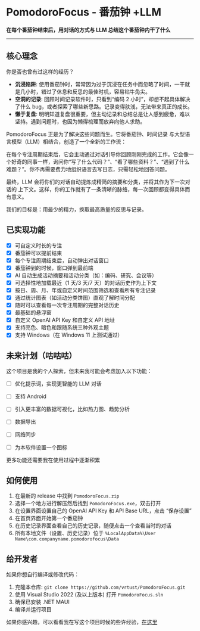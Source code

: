 # PomodoroFocus - 番茄钟 +LLM

**在每个番茄钟结束后，用对话的方式与 LLM 总结这个番茄钟内干了什么**


---

## 核心理念

你是否也曾有过这样的经历？

- **沉浸陷阱**: 使用番茄钟时，常常因为过于沉浸在任务中而忽略了时间，一干就是几小时，错过了休息和反思的最佳时机，容易钻牛角尖。
- **空洞的记录**: 回顾时间记录软件时，只看到“编码 2 小时”，却想不起具体解决了什么 bug，或者探索了哪些新思路。记录变得肤浅，无法带来真正的成长。
- **懒于复盘**: 明明知道复盘很重要，但主动记录和总结总是让人感到疲惫，难以坚持。遇到问题时，也因为懒得梳理而放弃向他人求助。

PomodoroFocus 正是为了解决这些问题而生。它将番茄钟、时间记录 与大型语言模型（LLM）相结合，创造了一个全新的工作流：

在每个专注周期结束后，它会主动通过对话引导你回顾刚刚完成的工作。它会像一个好奇的同事一样，询问你“写了什么代码？”、“看了哪些资料？”、“遇到了什么难题？”。你不再需要费力地组织语言去写日志，只需轻松地回答问题。

最终，LLM 会将你们的对话自动提炼成精简的摘要和分类，并将其作为下一次对话的 上下文。这样，你的工作就有了一条清晰的脉络，每一次回顾都变得具体而有意义。

我们的目标是：用最少的精力，换取最高质量的反思与记录。

## 已实现功能

- [X] 可自定义时长的专注
- [X] 番茄钟可以提前结束
- [X] 每个专注周期结束后，自动弹出对话窗口
- [X] 番茄钟到的时候，窗口弹到最前端
- [X] AI 自动生成活动摘要和活动分类（如：编码、研究、会议等）
- [X] 可选择性地加载最近（1 天/3 天/7 天）的对话历史作为上下文
- [X] 按日、周、月、年或自定义时间范围筛选和查看所有专注记录
- [X] 通过统计图表（如活动分类饼图）直观了解时间分配
- [X] 随时可以查看每一次专注周期的完整对话历史
- [X] 最基础的悬浮窗
- [X] 自定义 OpenAI API Key 和自定义 API 地址
- [X] 支持亮色、暗色和跟随系统三种外观主题
- [X] 支持 Windows（在 Windows 11 上测试通过）

## 未来计划（咕咕咕）

这个项目是我的个人探索，但未来我可能会考虑加入以下功能：

- [ ] 优化提示词，实现更智能的 LLM 对话
- [ ] 支持 Android
- [ ] 引入更丰富的数据可视化，比如热力图、趋势分析
- [ ] 数据导出
- [ ] 网络同步
- [ ] 为本软件设置一个图标


更多功能还需要我在使用过程中逐渐积累

## 如何使用

1. 在最新的 release 中找到 `PomodoroFocus.zip`
2. 选择一个地方进行解压然后找到 `PomodoroFocus.exe`，双击打开
3. 在设置界面设置自己的 OpenAI API Key 和 API Base URL，点击 “保存设置”
4. 在首页界面开始第一个番茄钟
5. 在历史记录界面查看自己的历史记录，随便点击一个查看当时的对话
6. 所有本地文件（设置、历史记录）位于 `%LocalAppData%\User Name\com.companyname.pomodorofocus\Data`

## 给开发者

如果你想自行编译或修改代码：

1. 克隆本仓库: `git clone https://github.com/vrtust/PomodoroFocus.git`
2. 使用 Visual Studio 2022 (及以上版本) 打开 `PomodoroFocus.sln`
3. 确保已安装 .NET MAUI
4. 编译并运行项目

如果你感兴趣，可以看看我在写这个项目时候的些许经验，[在这里](./碎碎念.md)